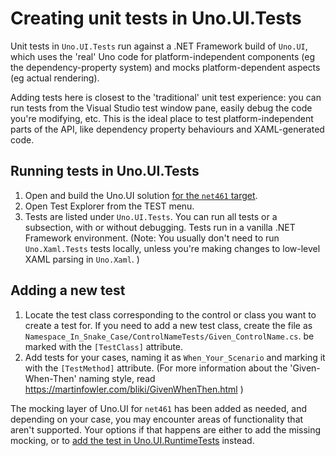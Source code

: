 # Creating unit tests in Uno.UI.Tests

Unit tests in `Uno.UI.Tests` run against a .NET Framework build of `Uno.UI`, which uses the 'real' Uno code for platform-independent components (eg the dependency-property system) and mocks platform-dependent aspects (eg actual rendering).

Adding tests here is closest to the 'traditional' unit test experience: you can run tests from the Visual Studio test window pane, easily debug the code you're modifying, etc. This is the ideal place to test platform-independent parts of the API, like dependency property behaviours and XAML-generated code.

## Running tests in Uno.UI.Tests

1. Open and build the Uno.UI solution [for the `net461` target](building-uno-ui.md).
2. Open Test Explorer from the TEST menu.
3. Tests are listed under `Uno.UI.Tests`. You can run all tests or a subsection, with or without debugging. Tests run in a vanilla .NET Framework environment. (Note: You usually don't need to run `Uno.Xaml.Tests` tests locally, unless you're making changes to low-level XAML parsing in `Uno.Xaml`. )

## Adding a new test

1. Locate the test class corresponding to the control or class you want to create a test for. If you need to add a new test class, create the file as `Namespace_In_Snake_Case/ControlNameTests/Given_ControlName.cs`. be marked with the `[TestClass]` attribute.
2. Add tests for your cases, naming it as `When_Your_Scenario` and marking it with the `[TestMethod]` attribute. (For more information about the 'Given-When-Then' naming style, read <https://martinfowler.com/bliki/GivenWhenThen.html> )

The mocking layer of Uno.UI for `net461` has been added as needed, and depending on your case, you may encounter areas of functionality that aren't supported. Your options if that happens are either to add the missing mocking, or to [add the test in Uno.UI.RuntimeTests](creating-runtime-tests.md) instead.
